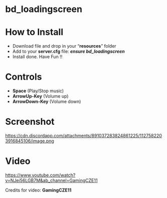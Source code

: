 # bd_loadingscreen

# How to Install
- Download file and drop in your “**resources**” folder
- Add to your **server.cfg** file:  ***ensure bd_loadingscreen***
- Install done. Have Fun !!

# Controls
- **Space** (Play/Stop music)
- **ArrowUp-Key** (Volume up)
- **ArrowDown-Key** (Volume down)

# Screenshot
https://cdn.discordapp.com/attachments/891037283824861225/1127582203916845106/image.png

# Video
https://www.youtube.com/watch?v=NJei56LGB7M&ab_channel=GamingCZE11

Credits for video: **GamingCZE11**
